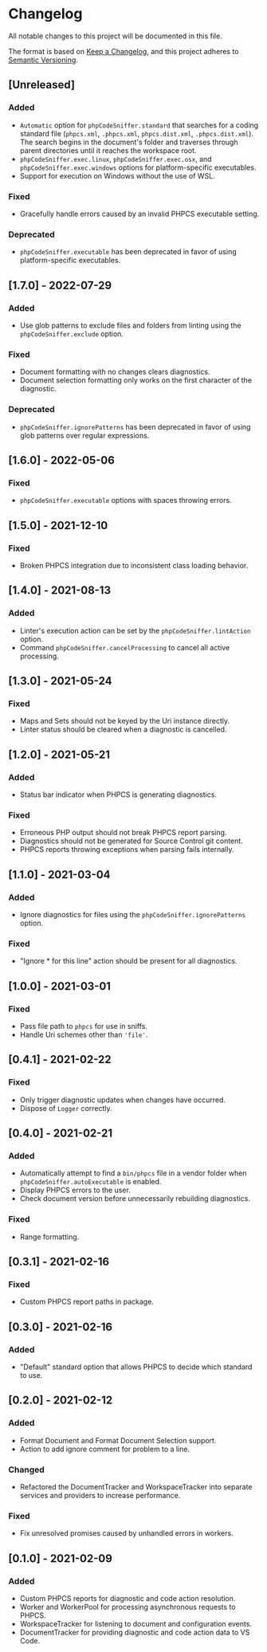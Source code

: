 # Changelog
All notable changes to this project will be documented in this file.

The format is based on [Keep a Changelog](https://keepachangelog.com/en/1.0.0/),
and this project adheres to [Semantic Versioning](https://semver.org/spec/v2.0.0.html).

## [Unreleased]
### Added
- `Automatic` option for `phpCodeSniffer.standard` that searches for a coding standard file
(`phpcs.xml`, `.phpcs.xml`, `phpcs.dist.xml`, `.phpcs.dist.xml`). The search begins in the
document's folder and traverses through parent directories until it reaches the workspace root.
- `phpCodeSniffer.exec.linux`, `phpCodeSniffer.exec.osx`, and `phpCodeSniffer.exec.windows` options
for platform-specific executables.
- Support for execution on Windows without the use of WSL.

### Fixed
- Gracefully handle errors caused by an invalid PHPCS executable setting.

### Deprecated
- `phpCodeSniffer.executable` has been deprecated in favor of using platform-specific executables.

## [1.7.0] - 2022-07-29
### Added
- Use glob patterns to exclude files and folders from linting using the `phpCodeSniffer.exclude` option.

### Fixed
- Document formatting with no changes clears diagnostics.
- Document selection formatting only works on the first character of the diagnostic.

### Deprecated
- `phpCodeSniffer.ignorePatterns` has been deprecated in favor of using glob patterns over regular expressions.

## [1.6.0] - 2022-05-06
### Fixed
- `phpCodeSniffer.executable` options with spaces throwing errors.

## [1.5.0] - 2021-12-10
### Fixed
- Broken PHPCS integration due to inconsistent class loading behavior.

## [1.4.0] - 2021-08-13
### Added
- Linter's execution action can be set by the `phpCodeSniffer.lintAction` option.
- Command `phpCodeSniffer.cancelProcessing` to cancel all active processing.

## [1.3.0] - 2021-05-24
### Fixed
- Maps and Sets should not be keyed by the Uri instance directly.
- Linter status should be cleared when a diagnostic is cancelled.

## [1.2.0] - 2021-05-21
### Added
- Status bar indicator when PHPCS is generating diagnostics.

### Fixed
- Erroneous PHP output should not break PHPCS report parsing.
- Diagnostics should not be generated for Source Control git content.
- PHPCS reports throwing exceptions when parsing fails internally.

## [1.1.0] - 2021-03-04
### Added
- Ignore diagnostics for files using the `phpCodeSniffer.ignorePatterns` option.

### Fixed
- "Ignore * for this line" action should be present for all diagnostics.

## [1.0.0] - 2021-03-01
### Fixed
- Pass file path to `phpcs` for use in sniffs.
- Handle Uri schemes other than `'file'`.

## [0.4.1] - 2021-02-22
### Fixed
- Only trigger diagnostic updates when changes have occurred.
- Dispose of `Logger` correctly.

## [0.4.0] - 2021-02-21
### Added
- Automatically attempt to find a `bin/phpcs` file in a vendor folder when `phpCodeSniffer.autoExecutable` is enabled.
- Display PHPCS errors to the user.
- Check document version before unnecessarily rebuilding diagnostics.

### Fixed
- Range formatting.

## [0.3.1] - 2021-02-16
### Fixed
- Custom PHPCS report paths in package.

## [0.3.0] - 2021-02-16
### Added
- "Default" standard option that allows PHPCS to decide which standard to use.

## [0.2.0] - 2021-02-12
### Added
- Format Document and Format Document Selection support.
- Action to add ignore comment for problem to a line.

### Changed
- Refactored the DocumentTracker and WorkspaceTracker into separate services and providers to increase performance.

### Fixed
- Fix unresolved promises caused by unhandled errors in workers.

## [0.1.0] - 2021-02-09
### Added
- Custom PHPCS reports for diagnostic and code action resolution.
- Worker and WorkerPool for processing asynchronous requests to PHPCS.
- WorkspaceTracker for listening to document and configuration events.
- DocumentTracker for providing diagnostic and code action data to VS Code.

